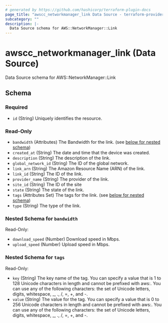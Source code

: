 ```yaml
---
# generated by https://github.com/hashicorp/terraform-plugin-docs
page_title: "awscc_networkmanager_link Data Source - terraform-provider-awscc"
subcategory: ""
description: |-
  Data Source schema for AWS::NetworkManager::Link
---
```


# awscc_networkmanager_link (Data Source)

Data Source schema for AWS::NetworkManager::Link



<!-- schema generated by tfplugindocs -->
## Schema

### Required

- `id` (String) Uniquely identifies the resource.

### Read-Only

- `bandwidth` (Attributes) The Bandwidth for the link. (see [below for nested schema](#nestedatt--bandwidth))
- `created_at` (String) The date and time that the device was created.
- `description` (String) The description of the link.
- `global_network_id` (String) The ID of the global network.
- `link_arn` (String) The Amazon Resource Name (ARN) of the link.
- `link_id` (String) The ID of the link.
- `provider_name` (String) The provider of the link.
- `site_id` (String) The ID of the site
- `state` (String) The state of the link.
- `tags` (Attributes Set) The tags for the link. (see [below for nested schema](#nestedatt--tags))
- `type` (String) The type of the link.

<a id="nestedatt--bandwidth"></a>
### Nested Schema for `bandwidth`

Read-Only:

- `download_speed` (Number) Download speed in Mbps.
- `upload_speed` (Number) Upload speed in Mbps.


<a id="nestedatt--tags"></a>
### Nested Schema for `tags`

Read-Only:

- `key` (String) The key name of the tag. You can specify a value that is 1 to 128 Unicode characters in length and cannot be prefixed with aws:. You can use any of the following characters: the set of Unicode letters, digits, whitespace, _, ., /, =, +, and -.
- `value` (String) The value for the tag. You can specify a value that is 0 to 256 Unicode characters in length and cannot be prefixed with aws:. You can use any of the following characters: the set of Unicode letters, digits, whitespace, _, ., /, =, +, and -.
